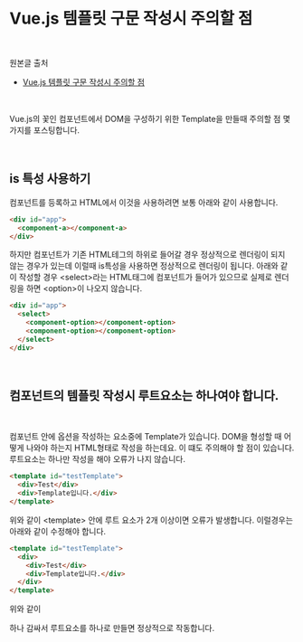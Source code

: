 # Vue.js 템플릿 구문 작성시 주의할 점

<br/>

원본글 출처

- [Vue.js 템플릿 구문 작성시 주의할 점](https://ux.stories.pe.kr/132)

<br/>

Vue.js의 꽃인 컴포넌트에서 DOM을 구성하기 위한 Template을 만들때 주의할 점 몇가지를 포스팅합니다.

<br/>

## is 특성 사용하기

컴포넌트를 등록하고 HTML에서 이것을 사용하려면 보통 아래와 같이 사용합니다.

```html
<div id="app">
  <component-a></component-a>
</div>
```

하지만 컴포넌트가 기존 HTML테그의 하위로 들어갈 경우 정상적으로 렌더링이 되지 않는 경우가 있는데 이럴때 is특성을 사용하면 정상적으로 렌더링이 됩니다.
아래와 같이 작성할 경우 &lt;select&gt;라는 HTML태그에 컴포넌트가 들어가 있으므로 실제로 렌더링을 하면 &lt;option&gt;이 나오지 않습니다.

```html
<div id="app">
  <select>
    <component-option></component-option>
    <component-option></component-option>
  </select>
</div>
```

<br/>

## 컴포넌트의 템플릿 작성시 루트요소는 하나여야 합니다.

<br/>

컴포넌트 안에 옵션을 작성하는 요소중에 Template가 있습니다.
DOM을 형성할 때 어떻게 나와야 하는지 HTML형태로 작성을 하는데요.
이 떄도 주의해야 할 점이 있습니다.
루트요소는 하나만 작성을 해야 오류가 나지 않습니다.

```html
<template id="testTemplate">
  <div>Test</div>
  <div>Template입니다.</div>
</template>
```

위와 같이 &lt;template&gt; 안에 루트 요소가 2개 이상이면 오류가 발생합니다.
이럴경우는 아래와 같이 수정해야 합니다.

```html
<template id="testTemplate">
  <div>
    <div>Test</div>
    <div>Template입니다.</div>
  </div>
</template>
```

위와 같이 <DIV> 하나 감싸서 루트요소를 하나로 만들면 정상적으로 작동합니다.

